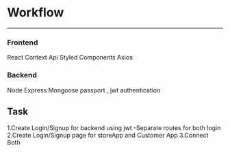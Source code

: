 # Workflow
------------


### Frontend
React
Context Api
Styled Components
Axios

### Backend
Node
Express
Mongoose
passport , jwt authentication



Task
----------------------
1.Create Login/Signup for backend using jwt
    -Separate routes for both login
2.Create Login/Signup page for storeApp and Customer App
3.Connect Both
